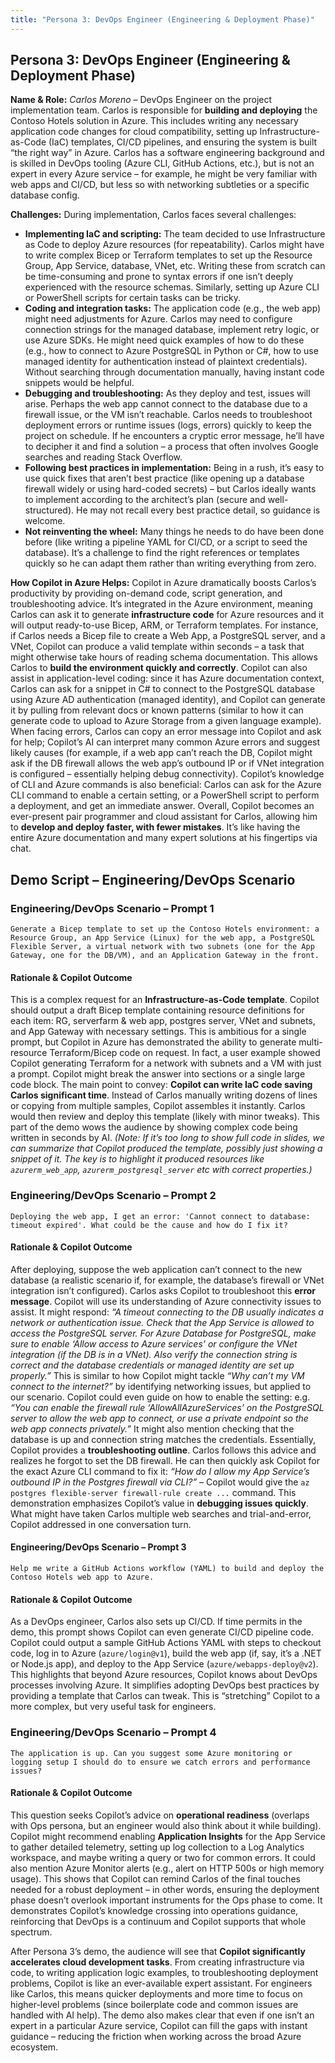 ```yaml
---
title: "Persona 3: DevOps Engineer (Engineering & Deployment Phase)"
---
```


## Persona 3: DevOps Engineer (Engineering & Deployment Phase)

**Name & Role:** *Carlos Moreno* – DevOps Engineer on the project implementation team. Carlos is responsible for **building and deploying** the Contoso Hotels solution in Azure. This includes writing any necessary application code changes for cloud compatibility, setting up Infrastructure-as-Code (IaC) templates, CI/CD pipelines, and ensuring the system is built “the right way” in Azure. Carlos has a software engineering background and is skilled in DevOps tooling (Azure CLI, GitHub Actions, etc.), but is not an expert in every Azure service – for example, he might be very familiar with web apps and CI/CD, but less so with networking subtleties or a specific database config.

**Challenges:** During implementation, Carlos faces several challenges:

- **Implementing IaC and scripting:** The team decided to use Infrastructure as Code to deploy Azure resources (for repeatability). Carlos might have to write complex Bicep or Terraform templates to set up the Resource Group, App Service, database, VNet, etc. Writing these from scratch can be time-consuming and prone to syntax errors if one isn’t deeply experienced with the resource schemas. Similarly, setting up Azure CLI or PowerShell scripts for certain tasks can be tricky.
- **Coding and integration tasks:** The application code (e.g., the web app) might need adjustments for Azure. Carlos may need to configure connection strings for the managed database, implement retry logic, or use Azure SDKs. He might need quick examples of how to do these (e.g., how to connect to Azure PostgreSQL in Python or C#, how to use managed identity for authentication instead of plaintext credentials). Without searching through documentation manually, having instant code snippets would be helpful.
- **Debugging and troubleshooting:** As they deploy and test, issues will arise. Perhaps the web app cannot connect to the database due to a firewall issue, or the VM isn’t reachable. Carlos needs to troubleshoot deployment errors or runtime issues (logs, errors) quickly to keep the project on schedule. If he encounters a cryptic error message, he’ll have to decipher it and find a solution – a process that often involves Google searches and reading Stack Overflow.
- **Following best practices in implementation:** Being in a rush, it’s easy to use quick fixes that aren’t best practice (like opening up a database firewall widely or using hard-coded secrets) – but Carlos ideally wants to implement according to the architect’s plan (secure and well-structured). He may not recall every best practice detail, so guidance is welcome.
- **Not reinventing the wheel:** Many things he needs to do have been done before (like writing a pipeline YAML for CI/CD, or a script to seed the database). It’s a challenge to find the right references or templates quickly so he can adapt them rather than writing everything from zero.

**How Copilot in Azure Helps:** Copilot in Azure dramatically boosts Carlos’s productivity by providing on-demand code, script generation, and troubleshooting advice. It’s integrated in the Azure environment, meaning Carlos can ask it to generate **infrastructure code** for Azure resources and it will output ready-to-use Bicep, ARM, or Terraform templates. For instance, if Carlos needs a Bicep file to create a Web App, a PostgreSQL server, and a VNet, Copilot can produce a valid template within seconds – a task that might otherwise take hours of reading schema documentation. This allows Carlos to **build the environment quickly and correctly**. Copilot can also assist in application-level coding: since it has Azure documentation context, Carlos can ask for a snippet in C# to connect to the PostgreSQL database using Azure AD authentication (managed identity), and Copilot can generate it by pulling from relevant docs or known patterns (similar to how it can generate code to upload to Azure Storage from a given language example). When facing errors, Carlos can copy an error message into Copilot and ask for help; Copilot’s AI can interpret many common Azure errors and suggest likely causes (for example, if a web app can’t reach the DB, Copilot might ask if the DB firewall allows the web app’s outbound IP or if VNet integration is configured – essentially helping debug connectivity). Copilot’s knowledge of CLI and Azure commands is also beneficial: Carlos can ask for the Azure CLI command to enable a certain setting, or a PowerShell script to perform a deployment, and get an immediate answer. Overall, Copilot becomes an ever-present pair programmer and cloud assistant for Carlos, allowing him to **develop and deploy faster, with fewer mistakes**. It’s like having the entire Azure documentation and many expert solutions at his fingertips via chat.

## Demo Script – Engineering/DevOps Scenario

### Engineering/DevOps Scenario – Prompt 1

```text
Generate a Bicep template to set up the Contoso Hotels environment: a Resource Group, an App Service (Linux) for the web app, a PostgreSQL Flexible Server, a virtual network with two subnets (one for the App Gateway, one for the DB/VM), and an Application Gateway in the front.
```

#### Rationale & Copilot Outcome

This is a complex request for an **Infrastructure-as-Code template**. Copilot should output a draft Bicep template containing resource definitions for each item: RG, serverfarm & web app, postgres server, VNet and subnets, and App Gateway with necessary settings. This is ambitious for a single prompt, but Copilot in Azure has demonstrated the ability to generate multi-resource Terraform/Bicep code on request. In fact, a user example showed Copilot generating Terraform for a network with subnets and a VM with just a prompt. Copilot might break the answer into sections or a single large code block. The main point to convey: **Copilot can write IaC code saving Carlos significant time**. Instead of Carlos manually writing dozens of lines or copying from multiple samples, Copilot assembles it instantly. Carlos would then review and deploy this template (likely with minor tweaks). This part of the demo wows the audience by showing complex code being written in seconds by AI. *(Note: If it’s too long to show full code in slides, we can summarize that Copilot produced the template, possibly just showing a snippet of it. The key is to highlight it produced resources like `azurerm_web_app`, `azurerm_postgresql_server` etc with correct properties.)*

### Engineering/DevOps Scenario – Prompt 2

```text
Deploying the web app, I get an error: 'Cannot connect to database: timeout expired'. What could be the cause and how do I fix it?
```

#### Rationale & Copilot Outcome

After deploying, suppose the web application can’t connect to the new database (a realistic scenario if, for example, the database’s firewall or VNet integration isn’t configured). Carlos asks Copilot to troubleshoot this **error message**. Copilot will use its understanding of Azure connectivity issues to assist. It might respond: *“A timeout connecting to the DB usually indicates a network or authentication issue. Check that the App Service is allowed to access the PostgreSQL server. For Azure Database for PostgreSQL, make sure to enable ‘Allow access to Azure services’ or configure the VNet integration (if the DB is in a VNet). Also verify the connection string is correct and the database credentials or managed identity are set up properly.”* This is similar to how Copilot might tackle *“Why can’t my VM connect to the internet?”* by identifying networking issues, but applied to our scenario. Copilot could even guide on how to enable the setting: e.g. *“You can enable the firewall rule ‘AllowAllAzureServices’ on the PostgreSQL server to allow the web app to connect, or use a private endpoint so the web app connects privately.”* It might also mention checking that the database is up and connection string matches the credentials. Essentially, Copilot provides a **troubleshooting outline**. Carlos follows this advice and realizes he forgot to set the DB firewall. He can then quickly ask Copilot for the exact Azure CLI command to fix it: *“How do I allow my App Service’s outbound IP in the Postgres firewall via CLI?”* – Copilot would give the `az postgres flexible-server firewall-rule create ...` command. This demonstration emphasizes Copilot’s value in **debugging issues quickly**. What might have taken Carlos multiple web searches and trial-and-error, Copilot addressed in one conversation turn.

#### Engineering/DevOps Scenario – Prompt 3

```text
Help me write a GitHub Actions workflow (YAML) to build and deploy the Contoso Hotels web app to Azure.
```

#### Rationale & Copilot Outcome

As a DevOps engineer, Carlos also sets up CI/CD. If time permits in the demo, this prompt shows Copilot can even generate CI/CD pipeline code. Copilot could output a sample GitHub Actions YAML with steps to checkout code, log in to Azure (`azure/login@v1`), build the web app (if, say, it’s a .NET or Node.js app), and deploy to the App Service (`azure/webapps-deploy@v2`). This highlights that beyond Azure resources, Copilot knows about DevOps processes involving Azure. It simplifies adopting DevOps best practices by providing a template that Carlos can tweak. This is “stretching” Copilot to a more complex, but very useful task for engineers.

### Engineering/DevOps Scenario – Prompt 4

```text
The application is up. Can you suggest some Azure monitoring or logging setup I should do to ensure we catch errors and performance issues?
```

#### Rationale & Copilot Outcome

This question seeks Copilot’s advice on **operational readiness** (overlaps with Ops persona, but an engineer would also think about it while building). Copilot might recommend enabling **Application Insights** for the App Service to gather detailed telemetry, setting up log collection to a Log Analytics workspace, and maybe writing a query or two for common errors. It could also mention Azure Monitor alerts (e.g., alert on HTTP 500s or high memory usage). This shows that Copilot can remind Carlos of the final touches needed for a robust deployment – in other words, ensuring the deployment phase doesn’t overlook important instruments for the Ops phase to come. It demonstrates Copilot’s knowledge crossing into operations guidance, reinforcing that DevOps is a continuum and Copilot supports that whole spectrum.

After Persona 3’s demo, the audience will see that **Copilot significantly accelerates cloud development tasks**. From creating infrastructure via code, to writing application logic examples, to troubleshooting deployment problems, Copilot is like an ever-available expert assistant. For engineers like Carlos, this means quicker deployments and more time to focus on higher-level problems (since boilerplate code and common issues are handled with AI help). The demo also makes clear that even if one isn’t an expert in a particular Azure service, Copilot can fill the gaps with instant guidance – reducing the friction when working across the broad Azure ecosystem.
